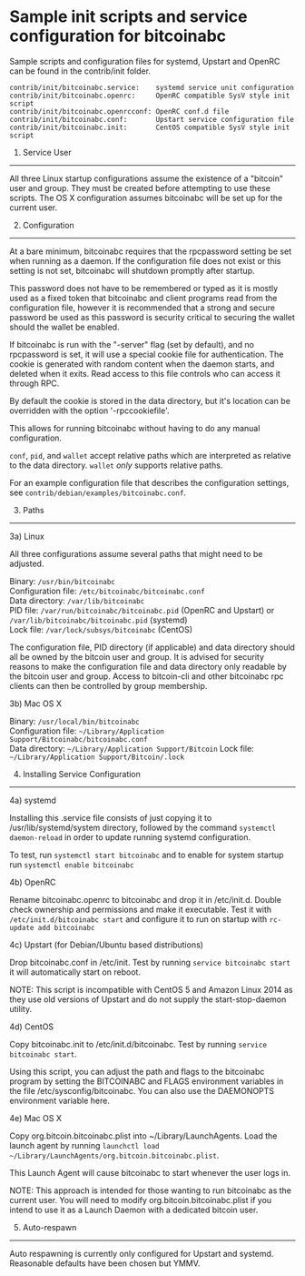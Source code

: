 Sample init scripts and service configuration for bitcoinabc
==========================================================

Sample scripts and configuration files for systemd, Upstart and OpenRC
can be found in the contrib/init folder.

    contrib/init/bitcoinabc.service:    systemd service unit configuration
    contrib/init/bitcoinabc.openrc:     OpenRC compatible SysV style init script
    contrib/init/bitcoinabc.openrcconf: OpenRC conf.d file
    contrib/init/bitcoinabc.conf:       Upstart service configuration file
    contrib/init/bitcoinabc.init:       CentOS compatible SysV style init script

1. Service User
---------------------------------

All three Linux startup configurations assume the existence of a "bitcoin" user
and group.  They must be created before attempting to use these scripts.
The OS X configuration assumes bitcoinabc will be set up for the current user.

2. Configuration
---------------------------------

At a bare minimum, bitcoinabc requires that the rpcpassword setting be set
when running as a daemon.  If the configuration file does not exist or this
setting is not set, bitcoinabc will shutdown promptly after startup.

This password does not have to be remembered or typed as it is mostly used
as a fixed token that bitcoinabc and client programs read from the configuration
file, however it is recommended that a strong and secure password be used
as this password is security critical to securing the wallet should the
wallet be enabled.

If bitcoinabc is run with the "-server" flag (set by default), and no rpcpassword is set,
it will use a special cookie file for authentication. The cookie is generated with random
content when the daemon starts, and deleted when it exits. Read access to this file
controls who can access it through RPC.

By default the cookie is stored in the data directory, but it's location can be overridden
with the option '-rpccookiefile'.

This allows for running bitcoinabc without having to do any manual configuration.

`conf`, `pid`, and `wallet` accept relative paths which are interpreted as
relative to the data directory. `wallet` *only* supports relative paths.

For an example configuration file that describes the configuration settings,
see `contrib/debian/examples/bitcoinabc.conf`.

3. Paths
---------------------------------

3a) Linux

All three configurations assume several paths that might need to be adjusted.

Binary:              `/usr/bin/bitcoinabc`  
Configuration file:  `/etc/bitcoinabc/bitcoinabc.conf`  
Data directory:      `/var/lib/bitcoinabc`  
PID file:            `/var/run/bitcoinabc/bitcoinabc.pid` (OpenRC and Upstart) or `/var/lib/bitcoinabc/bitcoinabc.pid` (systemd)  
Lock file:           `/var/lock/subsys/bitcoinabc` (CentOS)  

The configuration file, PID directory (if applicable) and data directory
should all be owned by the bitcoin user and group.  It is advised for security
reasons to make the configuration file and data directory only readable by the
bitcoin user and group.  Access to bitcoin-cli and other bitcoinabc rpc clients
can then be controlled by group membership.

3b) Mac OS X

Binary:              `/usr/local/bin/bitcoinabc`  
Configuration file:  `~/Library/Application Support/Bitcoinabc/bitcoinabc.conf`  
Data directory:      `~/Library/Application Support/Bitcoin`
Lock file:           `~/Library/Application Support/Bitcoin/.lock`

4. Installing Service Configuration
-----------------------------------

4a) systemd

Installing this .service file consists of just copying it to
/usr/lib/systemd/system directory, followed by the command
`systemctl daemon-reload` in order to update running systemd configuration.

To test, run `systemctl start bitcoinabc` and to enable for system startup run
`systemctl enable bitcoinabc`

4b) OpenRC

Rename bitcoinabc.openrc to bitcoinabc and drop it in /etc/init.d.  Double
check ownership and permissions and make it executable.  Test it with
`/etc/init.d/bitcoinabc start` and configure it to run on startup with
`rc-update add bitcoinabc`

4c) Upstart (for Debian/Ubuntu based distributions)

Drop bitcoinabc.conf in /etc/init.  Test by running `service bitcoinabc start`
it will automatically start on reboot.

NOTE: This script is incompatible with CentOS 5 and Amazon Linux 2014 as they
use old versions of Upstart and do not supply the start-stop-daemon utility.

4d) CentOS

Copy bitcoinabc.init to /etc/init.d/bitcoinabc. Test by running `service bitcoinabc start`.

Using this script, you can adjust the path and flags to the bitcoinabc program by
setting the BITCOINABC and FLAGS environment variables in the file
/etc/sysconfig/bitcoinabc. You can also use the DAEMONOPTS environment variable here.

4e) Mac OS X

Copy org.bitcoin.bitcoinabc.plist into ~/Library/LaunchAgents. Load the launch agent by
running `launchctl load ~/Library/LaunchAgents/org.bitcoin.bitcoinabc.plist`.

This Launch Agent will cause bitcoinabc to start whenever the user logs in.

NOTE: This approach is intended for those wanting to run bitcoinabc as the current user.
You will need to modify org.bitcoin.bitcoinabc.plist if you intend to use it as a
Launch Daemon with a dedicated bitcoin user.

5. Auto-respawn
-----------------------------------

Auto respawning is currently only configured for Upstart and systemd.
Reasonable defaults have been chosen but YMMV.
